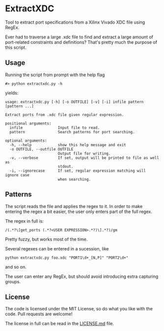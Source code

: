 # ExtractXDC
Tool to extract port specifications from a Xilinx Vivado XDC file using RegEx.

Ever had to traverse a large .xdc file to find and extract a large amount of port-related constraints and definitions? 
That's pretty much the purpose of this script. 

## Usage
Running the script from prompt with the help flag

    #> python extractxdc.py -h

yields:

    usage: extractxdc.py [-h] [-o OUTFILE] [-v] [-i] infile pattern [pattern ...]
  
    Extract ports from .xdc file given regular expression.
  
    positional arguments:
      infile                Input file to read.
      pattern               Search patterns for port searching.

    optional arguments:
      -h, --help            show this help message and exit
      -o OUTFILE, --outfile OUTFILE
                            Output file for writing.
      -v, --verbose         If set, output will be printed to file as well as
                            stdout.
      -i, --ignorecase      If set, regular expression matching will ignore case
                            when searching.

## Patterns
The script reads the file and applies the regex to it. In order to make entering the regex a bit easier, 
the user only enters part of the full regex.

The regex in full is:

    /(.*?\[get_ports (.*?<USER EXPRESSION>.*?)\].*?)/gm

Pretty fuzzy, but works most of the time. 

Several regexes can be entered in a sucession, like

    python extractxdc.py foo.xdc "PORT1\d+_[N,P]" "PORT2\d+"

and so on.

The user can enter any RegEx, but should avoid introducing extra capturing groups.

## License
The code is licensed under the MIT License, so do what you like with the code. Pull requests are welcome!

The license in full can be read in the [LICENSE.md](LICENSE.md) file.

